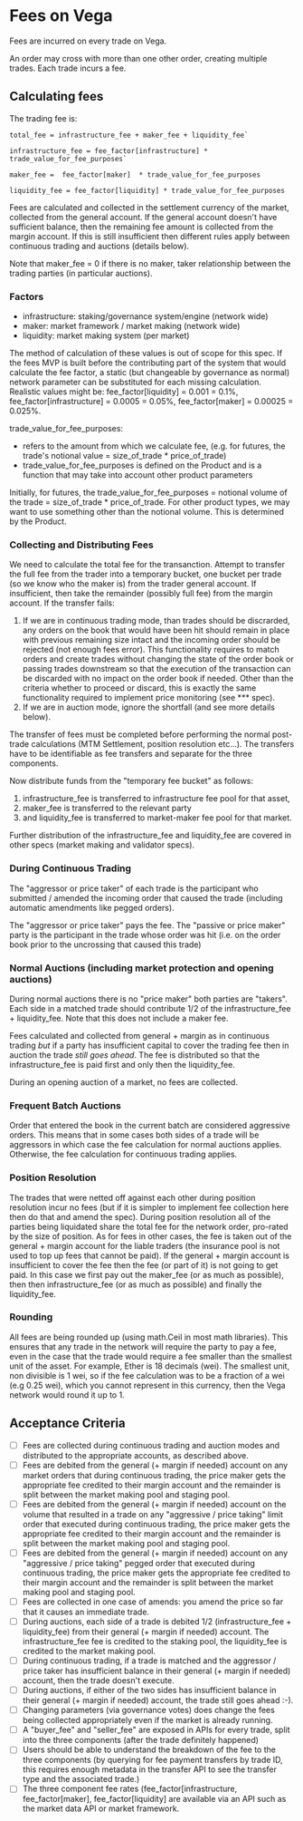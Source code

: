 
# Fees on Vega

Fees are incurred on every trade on Vega. 

An order may cross with more than one other order, creating multiple trades. Each trade incurs a fee.

## Calculating fees

The trading fee is:

```
total_fee = infrastructure_fee + maker_fee + liquidity_fee`

infrastructure_fee = fee_factor[infrastructure] * trade_value_for_fee_purposes`

maker_fee =  fee_factor[maker]  * trade_value_for_fee_purposes

liquidity_fee = fee_factor[liquidity] * trade_value_for_fee_purposes
```

Fees are calculated and collected in the settlement currency of the market, collected from the general account. If the general account doesn't have sufficient balance, then the remaining fee amount is collected from the margin account. If this is still insufficient then different rules apply between continuous trading and auctions (details below).

Note that maker_fee = 0 if there is no maker, taker relationship between the trading parties (in particular auctions).

### Factors
- infrastructure: staking/governance system/engine (network wide)
- maker: market framework / market making (network wide)
- liquidity: market making system (per market)

The method of calculation of these values is out of scope for this spec. If the fees MVP is built before the contributing part of the system that would calculate the fee factor, a static (but changeable by governance as normal) network parameter can be substituted for each missing calculation. Realistic values might be: fee_factor[liquidity] = 0.001 = 0.1%, fee_factor[infrastructure] = 0.0005 = 0.05%, fee_factor[maker] = 0.00025 = 0.025%.

trade_value_for_fee_purposes:
* refers to the amount from which we calculate fee, (e.g. for futures, the trade's notional value = size_of_trade * price_of_trade)
* trade_value_for_fee_purposes is defined on the Product and is a function that may take into account other product parameters 

Initially, for futures, the trade_value_for_fee_purposes = notional volume of the trade = size_of_trade * price_of_trade. For other product types, we may want to use something other than the notional volume. This is determined by the Product.

### Collecting and Distributing Fees

We need to calculate the total fee for the transanction.
Attempt to transfer the full fee from the trader into a temporary bucket, one bucket per trade (so we know who the maker is) from the trader general account. 
If insufficient, then take the remainder (possibly full fee) from the margin account. 
If the transfer fails: 
1) If we are in continuous trading mode, than trades should be discrarded, any orders on the book that would have been hit should remain in place with previous remaining size intact and the incoming order should be rejected (not enough fees error). 
This functionality requires to match orders and create trades without changing the state of the order book or passing trades downstream so that the execution of the transaction can be discarded with no impact on the order book if needed. 
Other than the criteria whether to proceed or discard, this is exactly the same functionality required to implement price monitoring (see *** spec). 
1) If we are in auction mode, ignore the shortfall (and see more details below). 

The transfer of fees must be completed before performing the normal post-trade calculations (MTM Settlement, position resolution etc...). The transfers have to be identifiable as fee transfers and separate for the three components. 

Now distribute funds from the "temporary fee bucket" as follows:
1) infrastructure_fee is transferred to infrastructure fee pool for that asset,
1) maker_fee is transferred to the relevant party 
1) and liquidity_fee is transferred to market-maker fee pool for that market.

Further distribution of the infrastructure_fee and liquidity_fee are covered in other specs (market making and validator specs).

### During Continuous Trading

The "aggressor or price taker" of each trade is the participant who submitted / amended the incoming order that caused the trade  (including automatic amendments like pegged orders).

The "aggressor or price taker" pays the fee. The "passive or price maker" party is the participant in the trade whose order was hit (i.e. on the order book prior to the uncrossing that caused this trade)

### Normal Auctions (including market protection and opening auctions)

During normal auctions there is no "price maker" both parties are "takers". Each side in a matched trade should contribute 1/2 of the infrastructure_fee + liquidity_fee. Note that this does not include a maker fee. 

Fees calculated and collected from general + margin as in continuous trading *but* if a party has insufficient capital to cover the trading fee then in auction the trade *still* *goes* *ahead*. The fee is distributed so that the infrastructure_fee is paid first and only then the liquidity_fee. 

During an opening auction of a market, no fees are collected.

### Frequent Batch Auctions

Order that entered the book in the current batch are considered aggressive orders. This means that in some cases both sides of a trade will be aggressors in which case the fee calculation for normal auctions applies. Otherwise, the fee calculation for continuous trading applies.

### Position Resolution 

The trades that were netted off against each other during position resolution incur no fees (but if it is simpler to implement fee collection here then do that and amend the spec). 
During position resolution all of the parties being liquidated share the total fee for the network order, pro-rated by the size of position. 
As for fees in other cases, the fee is taken out of the general + margin account for the liable traders (the insurance pool is not used to top up fees that cannot be paid). If the general + margin account is insufficient to cover the fee then the fee (or part of it) is not going to get paid. In this case we first pay out the maker_fee (or as much as possible), then then infrastructure_fee (or as much as possible) and finally the liquidity_fee.

### Rounding

All fees are being rounded up (using math.Ceil in most math libraries).
This ensures that any trade in the network will require the party to pay a fee, even in the case that the trade would require a fee smaller than the smallest unit of the asset.
For example, Ether is 18 decimals (wei). The smallest unit, non divisible is 1 wei, so if the fee calculation was to be a fraction of a wei (e.g 0.25 wei), which you cannot represent in this currency, then the Vega network would round it up to 1.

## Acceptance Criteria
- [ ] Fees are collected during continuous trading and auction modes and distributed to the appropriate accounts, as described above.
- [ ] Fees are debited from the general (+ margin if needed) account on any market orders that during continuous trading, the price maker gets the appropriate fee credited to their margin account and the remainder is split between the market making pool and staging pool.
- [ ] Fees are debited from the general (+ margin if needed) account on the volume that resulted in a trade on any "aggressive / price taking" limit order that executed during continuous trading, the price maker gets the appropriate fee credited to their margin account and the remainder is split between the market making pool and staging pool. 
- [ ] Fees are debited from the general (+ margin if needed) account on any "aggressive / price taking" pegged order that executed during continuous trading, the price maker gets the appropriate fee credited to their margin account and the remainder is split between the market making pool and staging pool.
- [ ] Fees are collected in one case of amends: you amend the price so far that it causes an immediate trade. 
- [ ] During auctions, each side of a trade is debited 1/2 (infrastructure_fee + liquidity_fee) from their general (+ margin if needed) account. The infrastructure_fee fee is credited to the staking pool, the liquidity_fee is credited to the market making pool.
- [ ] During continuous trading, if a trade is matched and the aggressor / price taker has insufficient balance in their general (+ margin if needed) account, then the trade doesn't execute.
- [ ] During auctions, if either of the two sides has insufficient balance in their general (+ margin if needed) account, the trade still goes ahead :-).
- [ ] Changing parameters (via governance votes) does change the fees being collected appropriately even if the market is already running. 
- [ ] A "buyer_fee" and "seller_fee" are exposed in APIs for every trade, split into the three components (after the trade definitely happened)
- [ ] Users should be able to understand the breakdown of the fee to the three components (by querying for fee payment transfers by trade ID, this requires enough metadata in the transfer API to see the transfer type and the associated trade.)
- [ ] The three component fee rates (fee_factor[infrastructure, fee_factor[maker], fee_factor[liquidity] are available via an API such as the market data API or market framework. 
